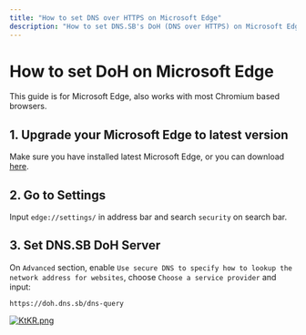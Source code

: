 ```yaml
---
title: "How to set DNS over HTTPS on Microsoft Edge"
description: "How to set DNS.SB's DoH (DNS over HTTPS) on Microsoft Edge"
---
```


# How to set DoH on Microsoft Edge

This guide is for Microsoft Edge, also works with most Chromium based browsers.

## 1. Upgrade your Microsoft Edge to latest version

Make sure you have installed latest Microsoft Edge, or you can download [here](https://www.microsoft.com/edge/).

## 2. Go to Settings

Input `edge://settings/` in address bar and search `security` on search bar.

## 3. Set DNS.SB DoH Server

On `Advanced` section, enable `Use secure DNS to specify how to lookup the network address for websites`, choose `Choose a service provider` and input:

```
https://doh.dns.sb/dns-query
```

[![KtKR.png](https://s3.image.hosting/2021/07/02/KtKR.png)](https://s3.image.hosting/2021/07/02/KtKR.png)
